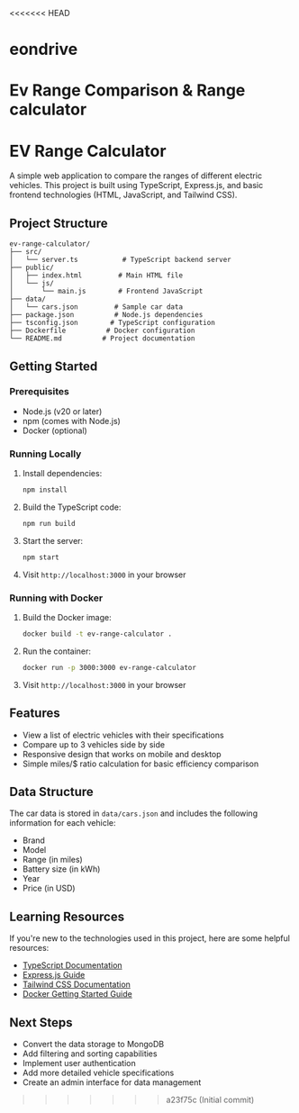 <<<<<<< HEAD
# eondrive
Ev Range Comparison &amp; Range calculator
=======
# EV Range Calculator

A simple web application to compare the ranges of different electric vehicles. This project is built using TypeScript, Express.js, and basic frontend technologies (HTML, JavaScript, and Tailwind CSS).

## Project Structure

```
ev-range-calculator/
├── src/
│   └── server.ts           # TypeScript backend server
├── public/
│   ├── index.html         # Main HTML file
│   └── js/
│       └── main.js        # Frontend JavaScript
├── data/
│   └── cars.json         # Sample car data
├── package.json          # Node.js dependencies
├── tsconfig.json        # TypeScript configuration
├── Dockerfile          # Docker configuration
└── README.md          # Project documentation
```

## Getting Started

### Prerequisites

- Node.js (v20 or later)
- npm (comes with Node.js)
- Docker (optional)

### Running Locally

1. Install dependencies:
   ```bash
   npm install
   ```

2. Build the TypeScript code:
   ```bash
   npm run build
   ```

3. Start the server:
   ```bash
   npm start
   ```

4. Visit `http://localhost:3000` in your browser

### Running with Docker

1. Build the Docker image:
   ```bash
   docker build -t ev-range-calculator .
   ```

2. Run the container:
   ```bash
   docker run -p 3000:3000 ev-range-calculator
   ```

3. Visit `http://localhost:3000` in your browser

## Features

- View a list of electric vehicles with their specifications
- Compare up to 3 vehicles side by side
- Responsive design that works on mobile and desktop
- Simple miles/$ ratio calculation for basic efficiency comparison

## Data Structure

The car data is stored in `data/cars.json` and includes the following information for each vehicle:
- Brand
- Model
- Range (in miles)
- Battery size (in kWh)
- Year
- Price (in USD)

## Learning Resources

If you're new to the technologies used in this project, here are some helpful resources:

- [TypeScript Documentation](https://www.typescriptlang.org/docs/)
- [Express.js Guide](https://expressjs.com/en/guide/routing.html)
- [Tailwind CSS Documentation](https://tailwindcss.com/docs)
- [Docker Getting Started Guide](https://docs.docker.com/get-started/)

## Next Steps

- Convert the data storage to MongoDB
- Add filtering and sorting capabilities
- Implement user authentication
- Add more detailed vehicle specifications
- Create an admin interface for data management
>>>>>>> a23f75c (Initial commit)
